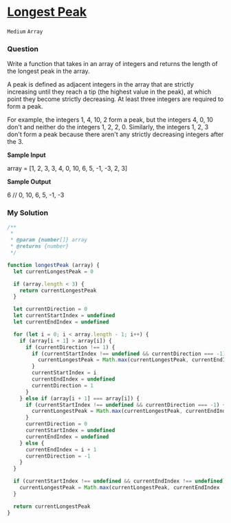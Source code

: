 # [Longest Peak](https://www.algoexpert.io/questions/longest-peak)

`Medium` `Array`

### Question
Write a function that takes in an array of integers and returns the length of the longest peak in the array.

A peak is defined as adjacent integers in the array that are strictly increasing until they reach a tip (the highest value in the peak), at which point they become strictly decreasing. At least three integers are required to form a peak.

For example, the integers 1, 4, 10, 2 form a peak, but the integers 4, 0, 10 don't and neither do the integers 1, 2, 2, 0. Similarly, the integers 1, 2, 3 don't form a peak because there aren't any strictly decreasing integers after the 3.

**Sample Input**

array = [1, 2, 3, 3, 4, 0, 10, 6, 5, -1, -3, 2, 3]

**Sample Output**

6 // 0, 10, 6, 5, -1, -3

### My Solution
```js
/**
 * 
 * @param {number[]} array
 * @returns {number}
 */

function longestPeak (array) {
  let currentLongestPeak = 0

  if (array.length < 3) {
    return currentLongestPeak
  }

  let currentDirection = 0
  let currentStartIndex = undefined
  let currentEndIndex = undefined

  for (let i = 0; i < array.length - 1; i++) {
    if (array[i + 1] > array[i]) {
      if (currentDirection !== 1) {
        if (currentStartIndex !== undefined && currentDirection === -1) {
          currentLongestPeak = Math.max(currentLongestPeak, currentEndIndex - currentStartIndex + 1)
        }
        currentStartIndex = i
        currentEndIndex = undefined
        currentDirection = 1
      }
    } else if (array[i + 1] === array[i]) {
      if (currentStartIndex !== undefined && currentDirection === -1) {
        currentLongestPeak = Math.max(currentLongestPeak, currentEndIndex - currentStartIndex + 1)
      }
      currentDirection = 0
      currentStartIndex = undefined
      currentEndIndex = undefined
    } else {
      currentEndIndex = i + 1
      currentDirection = -1
    }
  }

  if (currentStartIndex !== undefined && currentEndIndex !== undefined) {
    currentLongestPeak = Math.max(currentLongestPeak, currentEndIndex - currentStartIndex + 1)
  }

  return currentLongestPeak
}
```
